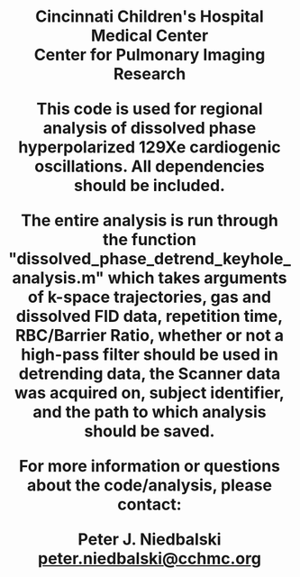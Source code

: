 <h1 align="center">
Cincinnati Children's Hospital Medical Center</br>Center for Pulmonary Imaging Research

This code is used for regional analysis of dissolved phase hyperpolarized 129Xe cardiogenic oscillations. All dependencies should be included.

The entire analysis is run through the function "dissolved_phase_detrend_keyhole_analysis.m" which takes arguments of k-space trajectories, gas and dissolved FID data, repetition time, RBC/Barrier Ratio, whether or not a high-pass filter should be used in detrending data, the Scanner data was acquired on, subject identifier, and the path to which analysis should be saved. 

For more information or questions about the code/analysis, please contact:

Peter J. Niedbalski
peter.niedbalski@cchmc.org